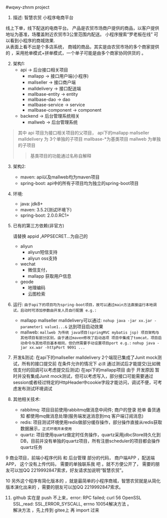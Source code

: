 #wqwy-zhnm project
1. 描述:  智慧农贸 小程序电商平台 

  线上下单，线下配送的电商平台。 产品是农贸市场商户提供的商品，以客户提供地址为基准，场覆盖附近农贸市3公里范围内配送。
  小程序搜索“罗老板在线”  可以看到小程序的商城效果.    
  从表面上看不出是个多店系统， 商城的商品，其实是由农贸市场的多个商家提供的 ，采用抢单模式+拼单模式，一个单子可能是由多个商家协同供货的 。


2. 架构1: 
    - api -> 后台接口相关项目
        - mallapp -> 接口用户端(小程序)
        - mallseller -> 接口商户端
        - malldelivery -> 接口配送端
        - mallbase-entity -> entity
        - mallbase-dao -> dao
        - mallbase-service -> service
        - mallbase-component -> component
    - backend -> 后台管理系统相关
        - mallweb -> 后台管理系统
>其中 api 项目为接口相关项目的父项目，
>api下的mallapp mallseller malldelivery 为 3个单独的子项目
>mallbase-*为基类项目
>mallweb 为单独的子项目
>> 基类项目的功能通过名称自解释




3. 架构2:
    - maven: api以及mallweb均为maven项目
    - spring-boot: api中的所有子项目均为独立的spring-boot项目
    
4. 环境:
    - java: jdk8+
    - maven: 3.5.2(测试环境下)
    - spring-boot: 2.0.0.RC1+
    
5. 已有的第三方依赖(非官方)
    
     请替换 appid ,APPSECRET...为自己的 

    - aliyun
        - aliyun短信支持
        - aliyun oss支持
    - wechat
        - 微信支付， 
        - mallapp 获取用户信息
    - geode
        - 地理编码
        - 云图检索
        
6. 运行:
    `由于api下的项目均为spring-boot项目，故可以通过main方法直接运行本地调试，启动时可添加参数由开发人员自行配置 e.g.:`
    - mallapp mallseller malldelivery可以通过: 
    `nohup java -jar xx.jar -parameter1 value1...&` 达到项目启动效果
    - mallweb:
    `mallweb 为传统 java项目(springMVC mybatis jsp) 项目架构与其他项目有部分区别，由于通过maven修改了启动选项 项目中集成了tomcat，项目启动命令与其他项目基本相同，但仍然需要手动设置项目port e.g.:`
    `nohup java -jar xx.war -httpPort 9091 ...`
    
7. 开发&测试:
    在api下的mallseller malldelivery 2个端现已集成了Junit mock测试，所有的接口提交前 在条件允许的情况下 `必须` 通过测试后才能提交(比如微信支付的回调可以考虑提交后测试)
    在api下的mallapp项目 由于 开发原因 暂时并没有集成Junit mock测试，但可以考虑写入，部分接口可能需要通过session或者经过特定的HttpHeader中cookie字段才能访问，调试不便，可考虑发布测试环境调试
    
8. 其他相关技术:
    - rabbitmq: 项目目前使用rabbitmq做消息中间件; 商户的登录 抢单 备货通知 都使用mq做消息处理(服务端发送消息到mq 客户端订阅消息)
    - redis: 项目测试环境使用redis做部分缓存操作，部分操作直接从redis获取数据展示，`正式环境并未使用`
    - quartz: 项目使用quartz做定时任务操作，quartz采用jdbcStore持久化到DB，目前并没有单独的quartz项目，所有注册scheduler的项目都会操作quartz任务

9  商业项目，前端小程序代码 和 后台管理 部分的代码， 商户端APP ，配送端APP， 这个没有上传代码， 需要的单独联系我 吧 。就不方便公开了， 需要的朋友可以加QQ 2219992847索求，好友请求加说明“智慧农贸”。

10  另外这个程序有简化版本的 ，就是最简单的小程序商城，智慧农贸就是从简化版本演化出来的 ，需要的朋友可以加QQ 2219992847索求。

11.  github  实在是 push 不上来，error: RPC failed; curl 56 OpenSSL SSL_read: SSL_ERROR_SYSCALL, errno 10054解决方法  。  
解决方法 ，先上传到 gitee上 再 import  过来 


 
